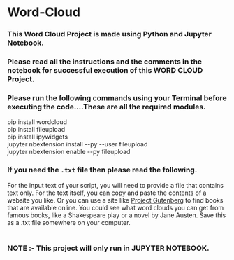 # Word-Cloud

### This Word Cloud Project is made using Python and Jupyter Notebook.

### Please read all the instructions and the comments in the notebook for successful execution of this WORD CLOUD Project.

### Please run the following commands using your Terminal before executing the code....These are all the required modules.


pip install wordcloud <br>
pip install fileupload <br>
pip install ipywidgets <br>
jupyter nbextension install --py --user fileupload <br>
jupyter nbextension enable --py fileupload <br>


### If you  need the `.txt` file then please read the following.


For the input text of your script, you will need to provide a file that contains text only.  For the text itself, you can copy and paste the contents of a website you like.  Or you can use a site like [Project Gutenberg](https://www.gutenberg.org/) to find books that are available online.  You could see what word clouds you can get from famous books, like a Shakespeare play or a novel by Jane Austen. Save this as a .txt file somewhere on your computer.
<br> <br>

### NOTE :- This project will only run in JUPYTER NOTEBOOK. 
